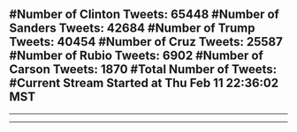 #Number of Clinton Tweets: 65448
#Number of Sanders Tweets: 42684
#Number of Trump Tweets: 40454
#Number of Cruz Tweets: 25587
#Number of Rubio Tweets: 6902
#Number of Carson Tweets: 1870
#Total Number of Tweets:  
#Current Stream Started at Thu Feb 11 22:36:02 MST
---
---
---
